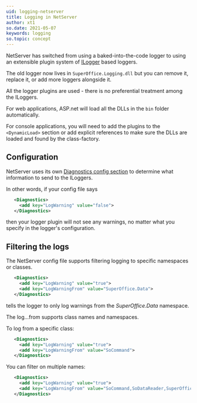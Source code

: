 ```yaml
---
uid: logging-netserver
title: Logging in NetServer
author: xt1
so.date: 2021-05-07
keywords: logging
so.topic: concept
---
```



NetServer has switched from using a baked-into-the-code logger to using an extensible plugin system of [ILogger][1] based loggers.

The old logger now lives in `SuperOffice.Logging.dll` but you can remove it, replace it, or add more loggers alongside it.

All the logger plugins are used - there is no preferential treatment among the ILoggers.

For web applications, ASP.net will load all the DLLs in the `bin` folder automatically.

For console applications, you will need to add the plugins to the `<DynamicLoad>` section or add explicit references to
make sure the DLLs are loaded and found by the class-factory.

## Configuration

NetServer uses its own [Diagnostics config section][2] to determine what information to send to the ILoggers. 

In other words, if your config file says

```xml
   <Diagnostics>
     <add key="LogWarning" value="false">
   </Diagnostics>
```

then your logger plugin will not see any warnings, no matter what you specify in the logger's configuration.

## Filtering the logs

The NetServer config file supports filtering logging to specific namespaces or classes.

```xml
   <Diagnostics>
     <add key="LogWarning" value="true">
     <add key="LogWarningFrom" value="SuperOffice.Data">
   </Diagnostics>
```

tells the logger to only log warnings from the *SuperOffice.Data* namespace.

The log...from supports class names and namespaces.

To log from a specific class:

```xml
   <Diagnostics>
     <add key="LogWarning" value="true">
     <add key="LogWarningFrom" value="SoCommand">
   </Diagnostics>
```

You can filter on multiple names:

```xml
   <Diagnostics>
     <add key="LogWarning" value="true">
     <add key="LogWarningFrom" value="SoCommand,SoDataReader,SuperOffice.CRM.Webhooks">
   </Diagnostics>
```


[1]: https://docs.microsoft.com/en-us/dotnet/api/microsoft.extensions.logging.ilogger
[2]: ../config/diagnostics.md
